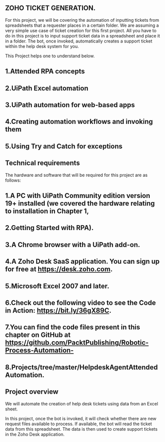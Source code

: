 ## ZOHO TICKET GENERATION.

For this project, we will be covering the automation of inputting tickets from spreadsheets that a requester places in a certain folder. We are assuming a very simple use case of ticket creation for this first project. All you have to do in this project is to input support ticket data in a spreadsheet and place it in a folder. The bot, once invoked, automatically creates a support ticket within the help desk system for you.

This Project helps one to understand below.
## 1.Attended RPA concepts
## 2.UiPath Excel automation
## 3.UiPath automation for web-based apps
## 4.Creating automation workflows and invoking them
## 5.Using Try and Catch for exceptions


## Technical requirements
The hardware and software that will be required for this project are as follows:

## 1.A PC with UiPath Community edition version 19+ installed (we covered the hardware relating to installation in Chapter 1, 
## 2.Getting Started with RPA).
## 3.A Chrome browser with a UiPath add-on.
## 4.A Zoho Desk SaaS application. You can sign up for free at https://desk.zoho.com.
## 5.Microsoft Excel 2007 and later.
## 6.Check out the following video to see the Code in Action: https://bit.ly/36gX89C.
## 7.You can find the code files present in this chapter on GitHub at https://github.com/PacktPublishing/Robotic-Process-Automation- 
## 8.Projects/tree/master/HelpdeskAgentAttendedAutomation.

 
## Project overview
We will automate the creation of help desk tickets using data from an Excel sheet. 

In this project, once the bot is invoked, it will check whether there are new request files available to process. If available, the bot will read the ticket data from this spreadsheet. The data is then used to create support tickets in the Zoho Desk application.
